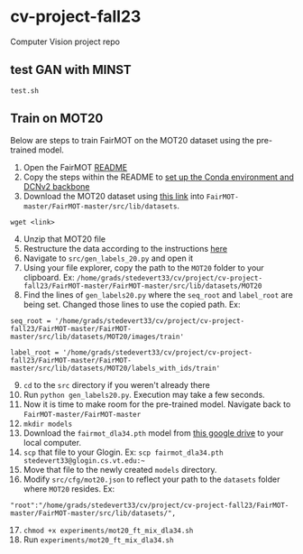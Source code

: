 # cv-project-fall23
Computer Vision project repo

## test GAN with MINST
```
test.sh
```

## Train on MOT20
Below are steps to train FairMOT on the MOT20 dataset using the pre-trained model. 

1. Open the FairMOT [README](https://github.com/ifzhang/FairMOT#readme)
2. Copy the steps within the README to [set up the Conda environment and DCNv2 backbone](https://github.com/ifzhang/FairMOT#installation)
3. Download the MOT20 dataset using [this link](https://motchallenge.net/data/MOT20.zip) into `FairMOT-master/FairMOT-master/src/lib/datasets`. 

```
wget <link>
```


4. Unzip that MOT20 file
5. Restructure the data according to the instructions [here](https://github.com/ifzhang/FairMOT#data-preparation)
6. Navigate to `src/gen_labels_20.py` and open it
7. Using your file explorer, copy the path to the `MOT20` folder to your clipboard. Ex: `/home/grads/stedevert33/cv/project/cv-project-fall23/FairMOT-master/FairMOT-master/src/lib/datasets/MOT20`
8. Find the lines of `gen_labels20.py` where the `seq_root` and `label_root` are being set. Changed those lines to use the copied path. Ex: 
```
seq_root = '/home/grads/stedevert33/cv/project/cv-project-fall23/FairMOT-master/FairMOT-master/src/lib/datasets/MOT20/images/train'

label_root = '/home/grads/stedevert33/cv/project/cv-project-fall23/FairMOT-master/FairMOT-master/src/lib/datasets/MOT20/labels_with_ids/train'
```
9. `cd` to the `src` directory if you weren't already there
10. Run `python gen_labels20.py`. Execution may take a few seconds. 
11. Now it is time to make room for the pre-trained model. Navigate back to `FairMOT-master/FairMOT-master`
12. `mkdir models`
13. Download the `fairmot_dla34.pth` model from [this google drive](https://drive.google.com/file/d/1SFOhg_vos_xSYHLMTDGFVZBYjo8cr2fG/view) to your local computer. 
14. `scp` that file to your Glogin. Ex: `scp fairmot_dla34.pth stedevert33@glogin.cs.vt.edu:~`
15. Move that file to the newly created `models` directory. 
16. Modify `src/cfg/mot20.json` to reflect your path to the `datasets` folder where `MOT20` resides. Ex: 

```
"root":"/home/grads/stedevert33/cv/project/cv-project-fall23/FairMOT-master/FairMOT-master/src/lib/datasets/",
```
17. `chmod +x experiments/mot20_ft_mix_dla34.sh`
18. Run `experiments/mot20_ft_mix_dla34.sh`
